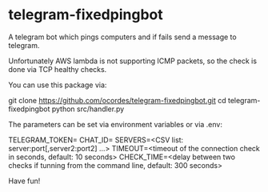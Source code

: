 # telegram-fixedpingbot
A telegram bot which pings computers and if fails send a message to telegram.

Unfortunately AWS lambda is not supporting ICMP packets, so the check is done
via TCP healthy checks. 

You can use this package via:

git clone https://github.com/ocordes/telegram-fixedpingbot.git
cd telegram-fixedpingbot
python src/handler.py

The parameters can be set via environment variables or via .env:

TELEGRAM_TOKEN=<token id from your bot>
CHAT_ID=<ID from a group or private chat>
SERVERS=<CSV list: server:port[,server2:port2] ...>
TIMEOUT=<timeout of the connection check in seconds, default: 10 seconds>
CHECK_TIME=<delay between two checks if tunning from the command line, default: 300 seconds>


Have fun!

